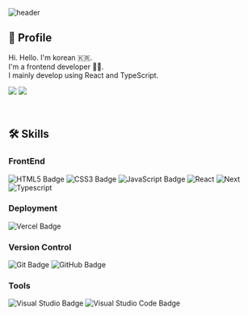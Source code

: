 ![header](https://capsule-render.vercel.app/api?type=soft&color=19c59d&height=100&section=header&text=Welcome%20Codiving's%20Github&fontSize=40)

## 👋 Profile

Hi. Hello. I'm korean 🇰🇷.  
I'm a frontend developer 🧑‍💻.  
I mainly develop using React and TypeScript.

<a href="https://codiving.kr" target="_blank"><img src="https://img.shields.io/badge/Tistory-83c997.svg?style=for-the-badge&logo=Bloglovin&link=https://codiving.kr"/></a> <a href="mailto:codivingmoon@gmail.com" target="_blank"><img src="https://img.shields.io/badge/gmail-white?style=for-the-badge&logo=Gmail&link=mailto:codivingmoon@gmail.com"/></a>

<br/>

## 🛠 Skills

### FrontEnd

![HTML5 Badge](https://img.shields.io/badge/HTML5-E34F26.svg?style=for-the-badge&logo=HTML5&logoColor=white) ![CSS3 Badge](https://img.shields.io/badge/CSS3-1572B6.svg?style=for-the-badge&logo=CSS3) ![JavaScript Badge](https://img.shields.io/badge/JavaScript-F7DF1E.svg?style=for-the-badge&logo=JavaScript&logoColor=white) ![React](https://img.shields.io/badge/react-%2361DAFB.svg?style=for-the-badge&logo=react&logoColor=black) ![Next](https://img.shields.io/badge/Next-black.svg?style=for-the-badge&logo=Next.js&logoColor=fff) ![Typescript](https://img.shields.io/badge/typescript-%233178C6.svg?style=for-the-badge&logo=typescript&logoColor=black)

### Deployment

![Vercel Badge](https://img.shields.io/badge/Vercel-000000?style=for-the-badge&logo=Vercel)

### Version Control

![Git Badge](https://img.shields.io/badge/Git-F05032?style=for-the-badge&logo=Git&logoColor=white) ![GitHub Badge](https://img.shields.io/badge/GitHub-181717?style=for-the-badge&logo=GitHub)

### Tools

![Visual Studio Badge](https://img.shields.io/badge/Visual%20Studio-5C2D91?style=for-the-badge&logo=Visual%20Studio) ![Visual Studio Code Badge](https://img.shields.io/badge/Visual%20Studio%20Code-007ACC?style=for-the-badge&logo=Visual%20Studio%20Code)
